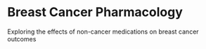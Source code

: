 # Breast Cancer Pharmacology 

Exploring the effects of non-cancer medications on breast cancer outcomes 
